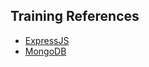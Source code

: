 ## Training References
- [ExpressJS](https://expressjs.com/)
- [MongoDB](https://www.mongodb.com/docs/drivers/node/current/quick-reference/)
